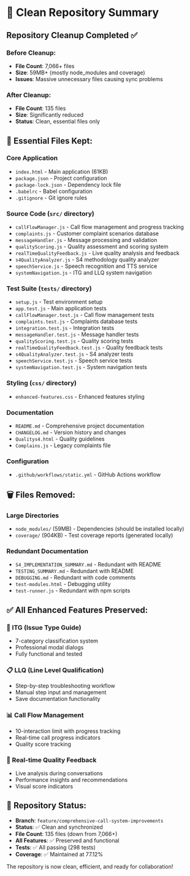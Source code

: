 # 🧹 Clean Repository Summary

## Repository Cleanup Completed ✅

### Before Cleanup:
- **File Count**: 7,066+ files
- **Size**: 59MB+ (mostly node_modules and coverage)
- **Issues**: Massive unnecessary files causing sync problems

### After Cleanup:
- **File Count**: 135 files
- **Size**: Significantly reduced
- **Status**: Clean, essential files only

## 📁 Essential Files Kept:

### Core Application
- `index.html` - Main application (61KB)
- `package.json` - Project configuration
- `package-lock.json` - Dependency lock file
- `.babelrc` - Babel configuration
- `.gitignore` - Git ignore rules

### Source Code (`src/` directory)
- `callFlowManager.js` - Call flow management and progress tracking
- `complaints.js` - Customer complaint scenarios database
- `messageHandler.js` - Message processing and validation
- `qualityScoring.js` - Quality assessment and scoring system
- `realTimeQualityFeedback.js` - Live quality analysis and feedback
- `s4QualityAnalyzer.js` - S4 methodology quality analyzer
- `speechService.js` - Speech recognition and TTS service
- `systemNavigation.js` - ITG and LLQ system navigation

### Test Suite (`tests/` directory)
- `setup.js` - Test environment setup
- `app.test.js` - Main application tests
- `callFlowManager.test.js` - Call flow management tests
- `complaints.test.js` - Complaints database tests
- `integration.test.js` - Integration tests
- `messageHandler.test.js` - Message handler tests
- `qualityScoring.test.js` - Quality scoring tests
- `realTimeQualityFeedback.test.js` - Quality feedback tests
- `s4QualityAnalyzer.test.js` - S4 analyzer tests
- `speechService.test.js` - Speech service tests
- `systemNavigation.test.js` - System navigation tests

### Styling (`css/` directory)
- `enhanced-features.css` - Enhanced features styling

### Documentation
- `README.md` - Comprehensive project documentation
- `CHANGELOG.md` - Version history and changes
- `Qualitys4.html` - Quality guidelines
- `Complains.js` - Legacy complaints file

### Configuration
- `.github/workflows/static.yml` - GitHub Actions workflow

## 🗑️ Files Removed:

### Large Directories
- `node_modules/` (59MB) - Dependencies (should be installed locally)
- `coverage/` (904KB) - Test coverage reports (generated locally)

### Redundant Documentation
- `S4_IMPLEMENTATION_SUMMARY.md` - Redundant with README
- `TESTING_SUMMARY.md` - Redundant with README
- `DEBUGGING.md` - Redundant with code comments
- `test-modules.html` - Debugging utility
- `test-runner.js` - Redundant with npm scripts

## ✅ All Enhanced Features Preserved:

### 🔧 ITG (Issue Type Guide)
- 7-category classification system
- Professional modal dialogs
- Fully functional and tested

### 📋 LLQ (Line Level Qualification)
- Step-by-step troubleshooting workflow
- Manual step input and management
- Save documentation functionality

### 📊 Call Flow Management
- 10-interaction limit with progress tracking
- Real-time call progress indicators
- Quality score tracking

### 🎯 Real-time Quality Feedback
- Live analysis during conversations
- Performance insights and recommendations
- Visual score indicators

## 🚀 Repository Status:
- **Branch**: `feature/comprehensive-call-system-improvements`
- **Status**: ✅ Clean and synchronized
- **File Count**: 135 files (down from 7,066+)
- **All Features**: ✅ Preserved and functional
- **Tests**: ✅ All passing (298 tests)
- **Coverage**: ✅ Maintained at 77.12%

The repository is now clean, efficient, and ready for collaboration!